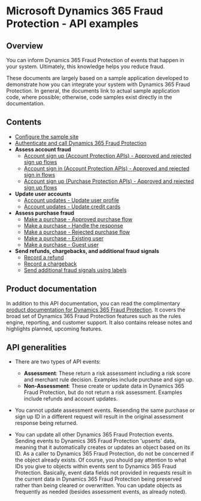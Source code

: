 # Microsoft Dynamics 365 Fraud Protection - API examples
## Overview

You can inform Dynamics 365 Fraud Protection of events that happen in your system. Ultimately, this knowledge helps you reduce fraud.

These documents are largely based on a sample application developed to demonstrate how you can integrate your system with Dynamics 365 Fraud Protection. In general, the documents link to actual sample application code, where possible; otherwise, code samples exist directly in the documentation.

## Contents
- [Configure the sample site](./Configure&#32;the&#32;sample&#32;site.md)
- [Authenticate and call Dynamics 365 Fraud Protection](./Authenticate&#32;and&#32;call&#32;Fraud&#32;Protection.md)
- **Assess account fraud**
  * [Account sign up (Account Protection APIs) - Approved and rejected sign up flows](./Account&#32;sign&#32;up&#32;&#40;Account&#32;Protection&#41;&#32;-&#32;Approved&#32;and&#32;rejected&#32;sign&#32;up&#32;flows.md)
  * [Account sign in (Account Protection APIs) - Approved and rejected sign in flows](./Account&#32;sign&#32;in&#32;&#40;Account&#32;Protection&#41;&#32;-&#32;Approved&#32;and&#32;rejected&#32;sign&#32;in&#32;flows.md)
  * [Account sign up (Purchase Protection APIs) - Approved and rejected sign up flows](./Account&#32;sign&#32;up&#32;&#40;Purchase&#32;Protection&#41;&#32;-&#32;Approved&#32;and&#32;rejected&#32;sign&#32;up&#32;flows.md)
- **Update user accounts**
  * [Account updates - Update user profile](./Account&#32;updates&#32;-&#32;Update&#32;user&#32;profile.md)
  * [Account updates - Update credit cards](./Account&#32;updates&#32;-&#32;Update&#32;credit&#32;cards.md)
- **Assess purchase fraud**
  * [Make a purchase - Approved purchase flow](./Make&#32;a&#32;purchase&#32;-&#32;Approved&#32;purchase&#32;flow.md)
  * [Make a purchase - Handle the response](./Make&#32;a&#32;purchase&#32;-&#32;Handle&#32;the&#32;Fraud&#32;Protection&#32;purchase&#32;response.md)
  * [Make a purchase - Rejected purchase flow](./Make&#32;a&#32;purchase&#32;-&#32;Rejected&#32;purchase&#32;flow.md)
  * [Make a purchase - Existing user](./Make&#32;a&#32;purchase&#32;-&#32;Existing&#32;user.md)
  * [Make a purchase - Guest user](./Make&#32;a&#32;purchase&#32;-&#32;Guest&#32;user.md)
- **Send refunds, chargebacks, and additional fraud signals**
  * [Record a refund](./Record&#32;a&#32;refund.md)
  * [Record a chargeback](./Record&#32;a&#32;chargeback.md)
  * [Send additional fraud signals using labels](./Send&#32;additional&#32;fraud&#32;signals&#32;using&#32;labels.md)

## Product documentation
In addition to this API documentation, you can read the complimentary [product documentation for Dynamics 365 Fraud Protection](https://go.microsoft.com/fwlink/?linkid=2082391). It covers the broad set of Dynamics 365 Fraud Protection features such as the rules engine, reporting, and customer support. It also contains release notes and highlights planned, upcoming features.

## API generalities
- There are two types of API events:
  - **Assessment**: These return a risk assessment including a risk score and merchant rule decision. Examples include purchase and sign up.
  - **Non-Assessment**: These create or update data in Dynamics 365 Fraud Protection, but do not return a risk assessment. Examples include refunds and account updates.

- You cannot update assessment events. Resending the same purchase or sign up ID in a different request will result in the original assessment response being returned.

- You can update all other Dynamics 365 Fraud Protection events. Sending events to Dynamics 365 Fraud Protection 'upserts' data, meaning that it automatically creates or updates an object based on its ID. As a caller to Dynamics 365 Fraud Protection, do not be concerned if the object already exists. Of course, you should pay attention to what IDs you give to objects within events sent to Dynamics 365 Fraud Protection. Basically, event data fields not provided in requests result in the current data in Dynamics 365 Fraud Protection being preserved rather than being cleared or overwritten. You can update objects as frequently as needed (besides assessment events, as already noted).
